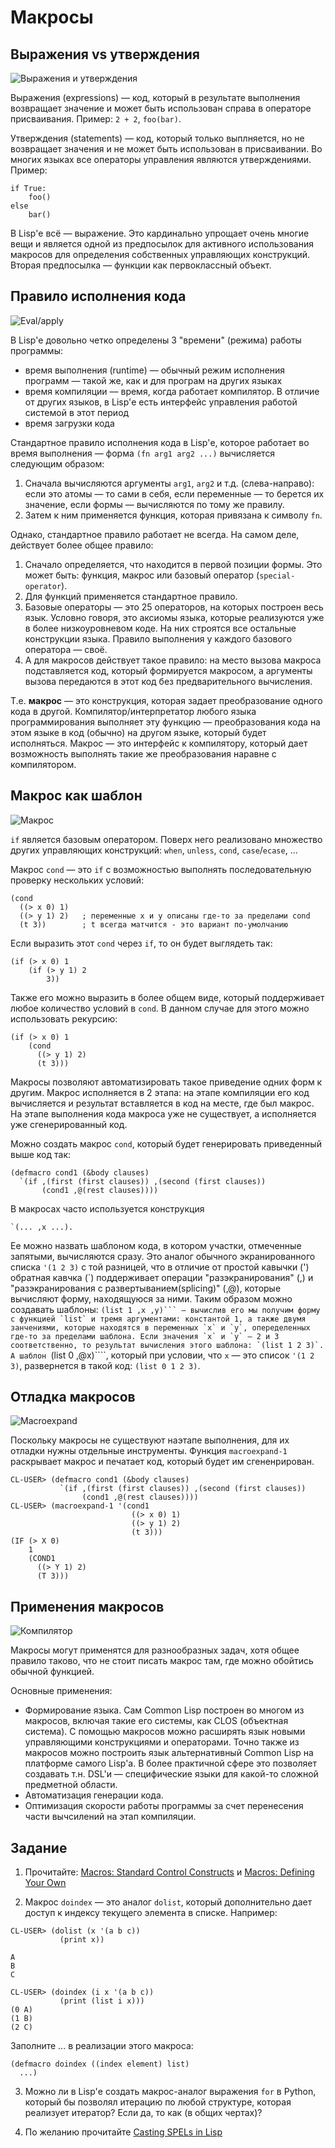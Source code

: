 # Макросы

## Выражения vs утверждения

![Выражения и утверждения](img/stmt-vs-expr.gif)

Выражения (expressions) — код, который в результате выполнения возвращает значение
и может быть использован справа в операторе присваивания. Пример: `2 + 2`, `foo(bar)`.

Утверждения (statements) — код, который только выплняется, но не возвращает значения
и не может быть использован в присваивании. Во многих языках все операторы управления являются утверждениями. Пример:
```
if True:
    foo()
else
    bar()
```

В Lisp'е всё — выражение. Это кардинально упрощает очень многие вещи и является одной из предпосылок для активного использования макросов для определения собственных управляющих конструкций. Вторая предпосылка — функции как первоклассный объект.


## Правило исполнения кода

![Eval/apply](img/eval-apply.gif)

В Lisp'е довольно четко определены 3 "времени" (режима) работы программы:

- время выполнения (runtime) — обычный режим исполнения программ — такой же, как и для програм на других языках
- время компиляции — время, когда работает компилятор. В отличие от других языков, в Lisp'е есть интерфейс управления работой системой в этот период
- время загрузки кода

Стандартное правило исполнения кода в Lisp'е, которое работает во время выполнения — форма `(fn arg1 arg2 ...)` вычисляется следующим образом:

1. Сначала вычисляются аргументы `arg1`, `arg2` и т.д. (слева-направо): если это атомы — то сами в себя, если переменные — то берется их значение, если формы — вычисляются по тому же правилу.
2. Затем к ним применяется функция, которая привязана к символу `fn`.

Однако, стандартное правило работает не всегда. На самом деле, действует более общее правило:

1. Сначало определяется, что находится в первой позиции формы. Это может быть: функция, макрос или базовый оператор (`special-operator`).
2. Для функций применяется стандартное правило.
3. Базовые операторы — это 25 операторов, на которых построен весь язык. Условно говоря, это аксиомы языка, которые реализуются уже в более низкоуровневом коде. На них строятся все остальные конструкции языка. Правило выполнения у каждого базового оператора — своё.
4. А для макросов действует такое правило: на место вызова макроса подставляется код, который формируется макросом, а аргументы вызова передаются в этот код без предварительного вычисления.

Т.е. **макрос** — это конструкция, которая задает преобразование одного кода в другой. Компилятор/интерпретатор любого языка программирования выполняет эту функцию — преобразования кода на этом языке в код (обычно) на другом языке, который будет исполняться. Макрос — это интерфейс к компилятору, который дает возможность выполнять такие же преобразования наравне с компилятором.


## Макрос как шаблон

![Макрос](img/spel-illustration.jpg)

`if` является базовым оператором. Поверх него реализовано множество других управляющих конструкций: `when`, `unless`, `cond`, `case`/`ecase`, ...

Макрос `cond` — это `if` с возможностью выполнять последовательную проверку нескольких условий:
```Lisp
(cond
  ((> x 0) 1)
  ((> y 1) 2)   ; переменные x и y описаны где-то за пределами cond
  (t 3))        ; t всегда матчится - это вариант по-умолчанию
```
Если выразить этот `cond` через `if`, то он будет выглядеть так:
```Lisp
(if (> x 0) 1
    (if (> y 1) 2
        3))
```
Также его можно выразить в более общем виде, который поддерживает любое
количество условий в `cond`. В данном случае для этого можно использовать рекурсию:
```Lisp
(if (> x 0) 1
    (cond
      ((> y 1) 2)
      (t 3)))
```
Макросы позволяют автоматизировать такое приведение одних форм к другим.
Макрос исполняется в 2 этапа: на этапе компиляции его код вычисляется и результат вставляется в код на месте, где был макрос.
На этапе выполнения кода макроса уже не существует, а исполняется уже сгенерированный код.

Можно создать макрос `cond`, который будет генерировать приведенный выше код так:
```Lisp
(defmacro cond1 (&body clauses)
  `(if ,(first (first clauses)) ,(second (first clauses))
       (cond1 ,@(rest clauses))))
```
В макросах часто используется конструкция 
```Lisp
`(... ,x ...). 
```
Ее можно назвать шаблоном кода, в котором участки, отмеченные запятыми, вычисляются сразу.
Это аналог обычного экранированного списка `'(1 2 3)`
с той разницей, что в отличие от простой кавычки (') обратная кавчка (\`)
поддерживает операции "разэкранирования" (,) и "разэкранирования с развертыванием(splicing)" (,@),
которые вычисляют форму, находящуюся за ними.
Таким образом можно создавать шаблоны: ````(list 1 ,x ,y)``` —
вычислив его мы получим форму с функцией `list` и тремя аргументами:
константой 1, а также двумя занчениями, которые находятся в переменных `x` и `y`,
опеределенных где-то за пределами шаблона. Если значения `x` и `y` — 2 и 3 соответственно,
то результат вычисления этого шаблона: `(list 1 2 3)`.
А шаблон ````(list 0 ,@x)````, который при условии, что `x` — это список `'(1 2 3)`,
развернется в такой код: `(list 0 1 2 3)`.


## Отладка макросов

![Macroexpand](img/unwrap.jpg)

Поскольку макросы не существуют наэтапе выполнения, для их отладки нужны отдельные инструменты.
Функция `macroexpand-1` раскрывает макрос и печатает код, который будет им сгененрирован.
```Lisp
CL-USER> (defmacro cond1 (&body clauses)
           `(if ,(first (first clauses)) ,(second (first clauses))
                (cond1 ,@(rest clauses))))
CL-USER> (macroexpand-1 '(cond1
                           ((> x 0) 1)
                           ((> y 1) 2)
                           (t 3)))
(IF (> X 0)
    1
    (COND1
      ((> Y 1) 2)
      (T 3)))

```
## Применения макросов

![Компилятор](img/compiler-pipeline.jpg)

Макросы могут применятся для разнообразных задач, хотя общее правило таково, что не стоит писать макрос там,
где можно обойтись обычной функцией.

Основные применения:

- Формирование языка. Сам Common Lisp построен во многом из макросов, включая такие его системы, как CLOS (объектная система).
  С помощью макросов можно расширять язык новыми управляющими конструкциями и операторами.
  Точно также из макросов можно построить язык альтернативный Common Lisp на платформе самого Lisp'а.
  В более практичной сфере это позволяет создавать т.н. DSL'и — специфические языки для какой-то сложной предметной области.
- Автоматизация генерации кода.
- Оптимизация скорости работы программы за счет перенесения части вычсилений на этап компиляции.


## Задание

1. Прочитайте:
[Macros: Standard Control Constructs](http://www.gigamonkeys.com/book/macros-standard-control-constructs.html) и
[Macros: Defining Your Own](http://www.gigamonkeys.com/book/macros-defining-your-own.html)

2. Макрос `doindex` — это аналог `dolist`, который дополнительно дает доступ к индексу текущего элемента в списке. Например:

``` Lisp
CL-USER> (dolist (x '(a b c))
           (print x))

A
B
C
```
``` Lisp
CL-USER> (doindex (i x '(a b c))
           (print (list i x)))
(0 A)
(1 B)
(2 C)
```
  Заполните ... в реализации этого макроса:
```Lisp
(defmacro doindex ((index element) list)
  ...)
```
3. Можно ли в Lisp'е создать макрос-аналог выражения `for` в Python,
   который бы позволял итерацию по любой структуре, которая реализует итератор?
   Если да, то как (в общих чертах)?

4. По желанию прочитайте [Casting SPELs in Lisp](http://www.lisperati.com/casting.html)
